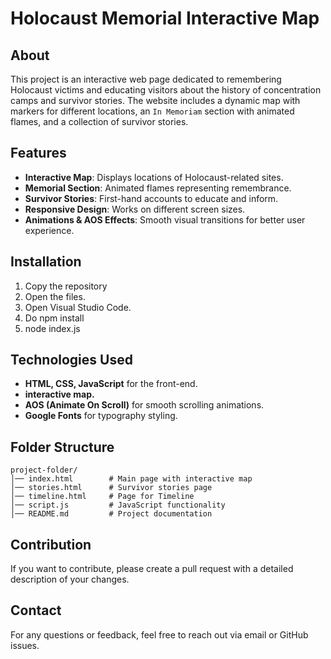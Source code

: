 ﻿# Holocaust Memorial Interactive Map

## About
This project is an interactive web page dedicated to remembering Holocaust victims and educating visitors about the history of concentration camps and survivor stories. The website includes a dynamic map with markers for different locations, an `In Memoriam` section with animated flames, and a collection of survivor stories.

## Features
- **Interactive Map**: Displays locations of Holocaust-related sites.
- **Memorial Section**: Animated flames representing remembrance.
- **Survivor Stories**: First-hand accounts to educate and inform.
- **Responsive Design**: Works on different screen sizes.
- **Animations & AOS Effects**: Smooth visual transitions for better user experience.

## Installation
1. Copy the repository
2. Open the files.
3. Open Visual Studio Code.
4. Do npm install
5. node index.js

## Technologies Used
- **HTML, CSS, JavaScript** for the front-end.
- **interactive map.**
- **AOS (Animate On Scroll)** for smooth scrolling animations.
- **Google Fonts** for typography styling.

## Folder Structure
```
project-folder/
│── index.html        # Main page with interactive map
│── stories.html      # Survivor stories page
│── timeline.html     # Page for Timeline
│── script.js         # JavaScript functionality
│── README.md         # Project documentation
```

## Contribution
If you want to contribute, please create a pull request with a detailed description of your changes.

## Contact
For any questions or feedback, feel free to reach out via email or GitHub issues.

